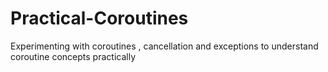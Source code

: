 # Practical-Coroutines
Experimenting with coroutines , cancellation and exceptions to understand coroutine concepts practically
